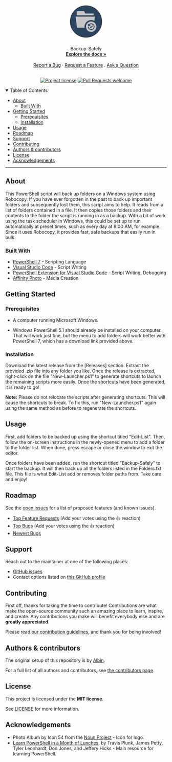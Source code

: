 <h1 align="center">
  <a href="https://github.com/Albin-Xavier/PS-Backup-Safely">
    <img src="docs/images/logo.svg" alt="Logo" width="100" height="100">
  </a>
</h1>

<div align="center">
  Backup-Safely
  <br />
  <a href="#about"><strong>Explore the docs »</strong></a>
  <br />
  <br />
  <a href="https://github.com/Albin-Xavier/PS-Backup-Safely/issues/new?assignees=&labels=bug&template=01_BUG_REPORT.md&title=bug%3A+">Report a Bug</a>
  ·
  <a href="https://github.com/Albin-Xavier/PS-Backup-Safely/issues/new?assignees=&labels=enhancement&template=02_FEATURE_REQUEST.md&title=feat%3A+">Request a Feature</a>
  .
  <a href="https://github.com/Albin-Xavier/PS-Backup-Safely/issues/new?assignees=&labels=question&template=04_SUPPORT_QUESTION.md&title=support%3A+">Ask a Question</a>
</div>

<div align="center">
<br />

[![Project license](https://img.shields.io/github/license/Albin-Xavier/PS-Backup-Safely.svg?style=flat-square)](LICENSE)
[![Pull Requests welcome](https://img.shields.io/badge/PRs-welcome-ff69b4.svg?style=flat-square)](https://github.com/Albin-Xavier/PS-Backup-Safely/issues?q=is%3Aissue+is%3Aopen+label%3A%22help+wanted%22)

</div>

<details open="open">
<summary>Table of Contents</summary>

- [About](#about)
  - [Built With](#built-with)
- [Getting Started](#getting-started)
  - [Prerequisites](#prerequisites)
  - [Installation](#installation)
- [Usage](#usage)
- [Roadmap](#roadmap)
- [Support](#support)
- [Contributing](#contributing)
- [Authors & contributors](#authors--contributors)
- [License](#license)
- [Acknowledgements](#acknowledgements)

</details>

---

## About

This PowerShell script will back up folders on a Windows system using Robocopy. If you have ever forgotten in the past to back up important folders and subsequently lost them, this script aims to help. It reads from a list of folders contained in a file. It then copies those folders and their contents to the folder the script is running in as a backup. With a bit of work using the task scheduler in Windows, this could be set up to run automatically at preset times, such as every day at 8:00 AM, for example. Since it uses Robocopy, it provides fast, safe backups that easily run in bulk.

### Built With

- [PowerShell 7](https://github.com/PowerShell/PowerShell) - Scripting Language
- [Visual Studio Code](https://code.visualstudio.com/) - Script Writing
- [PowerShell Extension for Visual Studio Code](https://github.com/PowerShell/vscode-powershell) - Script Writing, Debugging
- [Affinity Photo](https://affinity.serif.com/en-us/photo/) - Media Creation

## Getting Started

### Prerequisites

- A computer running Microsoft Windows.

- Windows PowerShell 5.1 should already be installed on your computer. That will work just fine, but the menu to add folders will work better with PowerShell 7, which has a download link provided above.

### Installation

Download the latest release from the [Releases] section. Extract the provided .zip file into any folder you like.
Once the release is extracted, right-click on the file "New-Launcher.ps1" to generate shortcuts to launch the remaining scripts more easily. Once the shortcuts have been generated, it is ready to go!

**Note:** Please do not relocate the scripts after generating shortcuts. This will cause the shortcuts to break. To fix this, run "New-Launcher.ps1" again using the same method as before to regenerate the shortcuts.

## Usage

First, add folders to be backed up using the shortcut titled "Edit-List". Then, follow the on-screen instructions in the newly-opened menu to add a folder to the folder list. When done, press escape or close the window to exit the editor.

Once folders have been added, run the shortcut titled "Backup-Safely" to start the backup. It will then back up all the folders listed in the Folders.txt file. This file is what Edit-List add or removes folder paths from. Take care and enjoy!

## Roadmap

See the [open issues](https://github.com/Albin-Xavier/PS-Backup-Safely/issues) for a list of proposed features (and known issues).

- [Top Feature Requests](https://github.com/Albin-Xavier/PS-Backup-Safely/issues?q=label%3Aenhancement+is%3Aopen+sort%3Areactions-%2B1-desc) (Add your votes using the 👍 reaction)
- [Top Bugs](https://github.com/Albin-Xavier/PS-Backup-Safely/issues?q=is%3Aissue+is%3Aopen+label%3Abug+sort%3Areactions-%2B1-desc) (Add your votes using the 👍 reaction)
- [Newest Bugs](https://github.com/Albin-Xavier/PS-Backup-Safely/issues?q=is%3Aopen+is%3Aissue+label%3Abug)

## Support

Reach out to the maintainer at one of the following places:

- [GitHub issues](https://github.com/Albin-Xavier/PS-Backup-Safely/issues/new?assignees=&labels=question&template=04_SUPPORT_QUESTION.md&title=support%3A+)
- Contact options listed on [this GitHub profile](https://github.com/Albin-Xavier)


## Contributing

First off, thanks for taking the time to contribute! Contributions are what make the open-source community such an amazing place to learn, inspire, and create. Any contributions you make will benefit everybody else and are **greatly appreciated**.


Please read [our contribution guidelines](docs/CONTRIBUTING.md), and thank you for being involved!

## Authors & contributors

The original setup of this repository is by [Albin](https://github.com/Albin-Xavier).

For a full list of all authors and contributors, see [the contributors page](https://github.com/Albin-Xavier/PS-Backup-Safely/contributors).


## License

This project is licensed under the **MIT license**.

See [LICENSE](LICENSE) for more information.

## Acknowledgements

- Photo Album by Icon 54 from the [Noun Project]("https://thenounproject.com/browse/icons/term/photo-album/") - Icon for logo.
- [Learn PowerShell in a Month of Lunches](https://www.manning.com/books/learn-powershell-in-a-month-of-lunches), by Travis Plunk, James Petty, Tyler Leonhardt, Don Jones, and Jeffery Hicks - Main resource for learning PowerShell.